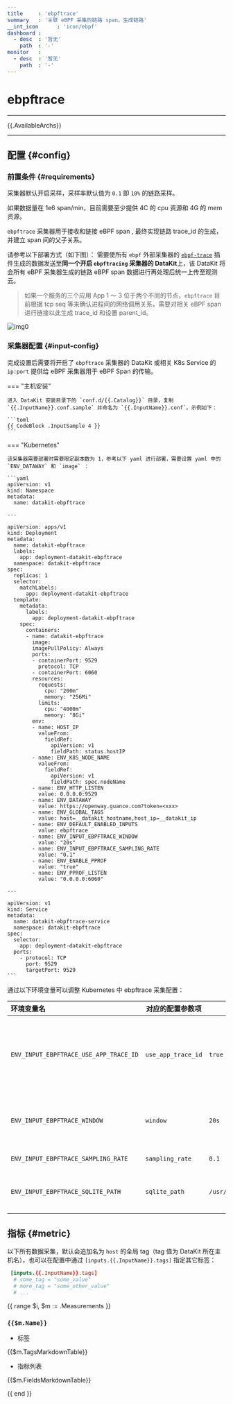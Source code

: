 ```yaml
---
title     : 'ebpftrace'
summary   : '关联 eBPF 采集的链路 span，生成链路'
__int_icon      : 'icon/ebpf'
dashboard :
  - desc  : '暂无'
    path  : '-'
monitor   :
  - desc  : '暂无'
    path  : '-'
---
```


<!-- markdownlint-disable MD025 -->
# ebpftrace
<!-- markdownlint-enable -->

---

{{.AvailableArchs}}

---

## 配置 {#config}

### 前置条件 {#requirements}

采集器默认开启采样，采样率默认值为 `0.1` 即 `10%` 的链路采样。

如果数据量在 1e6 span/min，目前需要至少提供 4C 的 cpu 资源和 4G 的 mem 资源。

`ebpftrace` 采集器用于接收和链接 eBPF span , 最终实现链路 trace_id 的生成，并建立 span 间的父子关系。

请参考以下部署方式（如下图）： 需要使所有 `ebpf` 外部采集器的 [`ebpf-trace`](./ebpf.md#ebpf-trace) 插件生成的数据发送至**同一个开启 `ebpftracing` 采集器的 DataKit**上，该 DataKit 将会所有 eBPF 采集器生成的链路 eBPF span 数据进行再处理后统一上传至观测云。

> 如果一个服务的三个应用 App 1 ～ 3 位于两个不同的节点，`ebpftrace` 目前根据 tcp seq 等来确认进程间的网络调用关系，需要对相关 eBPF span 进行链接以此生成 trace_id 和设置 parent_id。

![img0](./imgs/tracing.png)

### 采集器配置 {#input-config}

完成设置后需要将开启了 `ebpftrace` 采集器的 DataKit 或相关 K8s Service 的 `ip:port` 提供给 eBPF 采集器用于 eBPF Span 的传输。

<!-- markdownlint-disable MD046 -->
=== "主机安装"

    进入 DataKit 安装目录下的 `conf.d/{{.Catalog}}` 目录，复制 `{{.InputName}}.conf.sample` 并命名为 `{{.InputName}}.conf`。示例如下：
    
    ```toml
    {{ CodeBlock .InputSample 4 }}
    ```

=== "Kubernetes"

    该采集器需要部署时需要限定副本数为 1，参考以下 yaml 进行部署，需要设置 yaml 中的 `ENV_DATAWAY` 和 `image` ：
  
    ```yaml
    apiVersion: v1
    kind: Namespace
    metadata:
      name: datakit-ebpftrace
    
    ---
    
    apiVersion: apps/v1
    kind: Deployment
    metadata:
      name: datakit-ebpftrace
      labels:
        app: deployment-datakit-ebpftrace
      namespace: datakit-ebpftrace
    spec:
      replicas: 1
      selector:
        matchLabels:
          app: deployment-datakit-ebpftrace
      template:
        metadata:
          labels:
            app: deployment-datakit-ebpftrace
        spec:
          containers:
          - name: datakit-ebpftrace
            image: 
            imagePullPolicy: Always
            ports:
            - containerPort: 9529
              protocol: TCP
            - containerPort: 6060
            resources:
              requests:
                cpu: "200m"
                memory: "256Mi"
              limits:
                cpu: "4000m"
                memory: "8Gi"
            env:
            - name: HOST_IP
              valueFrom:
                fieldRef:
                  apiVersion: v1
                  fieldPath: status.hostIP
            - name: ENV_K8S_NODE_NAME
              valueFrom:
                fieldRef:
                  apiVersion: v1
                  fieldPath: spec.nodeName
            - name: ENV_HTTP_LISTEN
              value: 0.0.0.0:9529
            - name: ENV_DATAWAY
              value: https://openway.guance.com?token=<xxx>
            - name: ENV_GLOBAL_TAGS
              value: host=__datakit_hostname,host_ip=__datakit_ip
            - name: ENV_DEFAULT_ENABLED_INPUTS
              value: ebpftrace
            - name: ENV_INPUT_EBPFTRACE_WINDOW
              value: "20s"
            - name: ENV_INPUT_EBPFTRACE_SAMPLING_RATE
              value: "0.1"
            - name: ENV_ENABLE_PPROF
              value: "true"
            - name: ENV_PPROF_LISTEN
              value: "0.0.0.0:6060"
    
    ---
    
    apiVersion: v1
    kind: Service
    metadata:
      name: datakit-ebpftrace-service
      namespace: datakit-ebpftrace
    spec:
      selector:
        app: deployment-datakit-ebpftrace
      ports:
        - protocol: TCP
          port: 9529
          targetPort: 9529
    ```

通过以下环境变量可以调整 Kubernetes 中 ebpftrace 采集配置：

| 环境变量名                             | 对应的配置参数项   | 参数示例                          | 描述                                   |
| :------------------------------------- | ------------------ | --------------------------------- | -------------------------------------- |
| `ENV_INPUT_EBPFTRACE_USE_APP_TRACE_ID` | `use_app_trace_id` | `true`                            | 使用应用侧 trace id 替代 eBPF trace id |
| `ENV_INPUT_EBPFTRACE_WINDOW`           | `window`           | `20s`                             | 链路 span 的链接时间窗口               |
| `ENV_INPUT_EBPFTRACE_SAMPLING_RATE`    | `sampling_rate`    | `0.1`                             | 链路采样率                             |
| `ENV_INPUT_EBPFTRACE_SQLITE_PATH`      | `sqlite_path`      | `/usr/local/datakit/ebpf_spandb/` | SQLite 数据库文件存放路径              |

## 指标 {#metric}

以下所有数据采集，默认会追加名为 `host` 的全局 tag（tag 值为 DataKit 所在主机名），也可以在配置中通过 `[inputs.{{.InputName}}.tags]` 指定其它标签：

``` toml
 [inputs.{{.InputName}}.tags]
  # some_tag = "some_value"
  # more_tag = "some_other_value"
  # ...
```

{{ range $i, $m := .Measurements }}

### `{{$m.Name}}`

- 标签

{{$m.TagsMarkdownTable}}

- 指标列表

{{$m.FieldsMarkdownTable}}

{{ end }}
